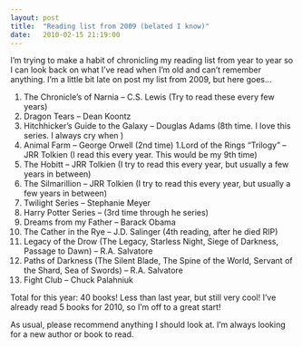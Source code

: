 ```yaml
---
layout: post
title:  "Reading list from 2009 (belated I know)"
date:   2010-02-15 21:19:00
---
```

I’m trying to make a habit of chronicling my reading list from year to year so I can look back on what I’ve read when I’m old and can’t remember anything. I’m a little bit late on post my list from 2009, but here goes...

1. The Chronicle’s of Narnia – C.S. Lewis (Try to read these every few years)
1. Dragon Tears – Dean Koontz
1. Hitchhicker’s Guide to the Galaxy – Douglas Adams (8th time. I love this series. I always cry when )
1. Animal Farm – George Orwell (2nd time)
1.Lord of the Rings “Trilogy” – JRR Tolkien (I read this every year. This would be my 9th time)
1. The Hobitt – JRR Tolkien (I try to read this every year, but usually a few years in between)
1. The Silmarillion – JRR Tolkien (I try to read this every year, but usually a few years in between)
1. Twilight Series – Stephanie Meyer
1. Harry Potter Series – (3rd time through he series)
1. Dreams from my Father – Barack Obama
1. The Cather in the Rye – J.D. Salinger (4th reading, after he died RIP)
1. Legacy of the Drow (The Legacy, Starless Night, Siege of Darkness, Passage to Dawn) – R.A. Salvatore
1. Paths of Darkness (The Silent Blade, The Spine of the World, Servant of the Shard, Sea of Swords) – R.A. Salvatore
1. Fight Club – Chuck Palahniuk

Total for this year: 40 books! Less than last year, but still very cool! I’ve already read 5 books for 2010, so I’m off to a great start!

As usual, please recommend anything I should look at. I’m always looking for a new author or book to read.
